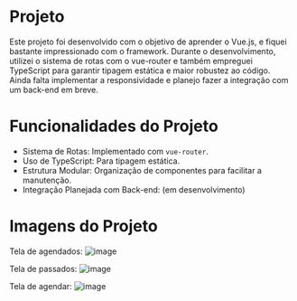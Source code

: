 # Projeto

Este projeto foi desenvolvido com o objetivo de aprender o Vue.js, e fiquei bastante impressionado com o framework. Durante o desenvolvimento, utilizei o sistema de rotas com o vue-router e também empreguei TypeScript para garantir tipagem estática e maior robustez ao código. Ainda falta implementar a responsividade e planejo fazer a integração com um back-end em breve.

# Funcionalidades do Projeto

- Sistema de Rotas: Implementado com `vue-router`.
- Uso de TypeScript: Para tipagem estática.
- Estrutura Modular: Organização de componentes para facilitar a manutenção.
- Integração Planejada com Back-end: (em desenvolvimento)

# Imagens do Projeto

Tela de agendados:
![image](https://github.com/user-attachments/assets/3c187d7a-3d36-4d2f-8b47-968da67c6242)

Tela de passados:
![image](https://github.com/user-attachments/assets/6990b045-f889-43a9-8838-78cf04f74d18)

Tela de agendar:
![image](https://github.com/user-attachments/assets/307162e2-6384-47df-8a59-ea8b1244cf62)

